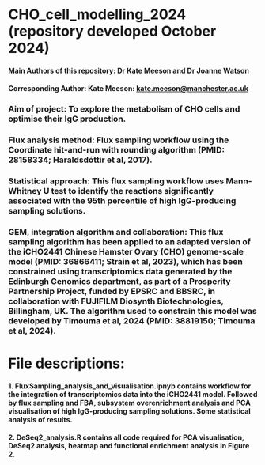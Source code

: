 # **CHO_cell_modelling_2024** (repository developed October 2024)
#### **Main Authors** of this repository: Dr Kate Meeson and Dr Joanne Watson
#### **Corresponding Author:** Kate Meeson: kate.meeson@manchester.ac.uk
### **Aim of project:** To explore the metabolism of CHO cells and optimise their IgG production.
### **Flux analysis method:** Flux sampling workflow using the Coordinate hit-and-run with rounding algorithm (PMID: 28158334; Haraldsdóttir et al, 2017).
### **Statistical approach:** This flux sampling workflow uses Mann-Whitney U test to identify the reactions significantly associated with the 95th percentile of high IgG-producing sampling solutions.
### **GEM, integration algorithm and collaboration:** This flux sampling algorithm has been applied to an adapted version of the iCHO2441 Chinese Hamster Ovary (CHO) genome-scale model (PMID: 36866411; Strain et al, 2023), which has been constrained using transcriptomics data generated by the Edinburgh Genomics department, as part of a Prosperity Partnership Project, funded by EPSRC and BBSRC, in collaboration with FUJIFILM Diosynth Biotechnologies, Billingham, UK. The algorithm used to constrain this model was developed by Timouma et al, 2024 (PMID: 38819150; Timouma et al, 2024).
# File descriptions:
#### 1. FluxSampling_analysis_and_visualisation.ipnyb contains workflow for the integration of transcriptomics data into the iCHO2441 model. Followed by flux sampling and FBA, subsystem overenrichment analysis and PCA visualisation of high IgG-producing sampling solutions. Some statistical analysis of results.
#### 2. DeSeq2_analysis.R contains all code required for PCA visualisation, DeSeq2 analysis, heatmap and functional enrichment analysis in Figure 2.
